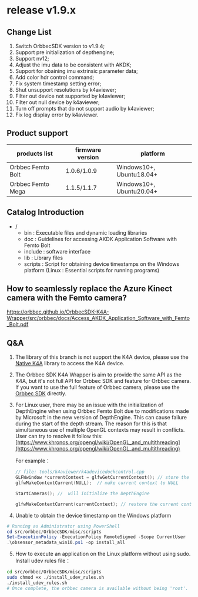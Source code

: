 # release v1.9.x
## Change List
1. Switch OrbbecSDK version to v1.9.4;
2. Support pre initialization of depthengine;
3. Support nv12;
4. Adjust the imu data to be consistent with AKDK;
5. Support for obaining imu extrinsic parameter data;
6. Add color hdr control command;
7. Fix system timestamp setting error;
8. Shut unsupport resolutions by k4aviewer;
9. Filter out device not supported by k4aviewer;
10. Filter out null device by k4aviewer;
11. Turn off prompts that do not support audio by k4aviewer;
12. Fix log display error by k4aviewer.

## Product support
| **products list** | **firmware version** |**platform**|
| --- | --- | --- |
| Orbbec Femto  Bolt| 1.0.6/1.0.9  |Windows10+, Ubuntu18.04+ |
| Orbbec Femto Mega  | 1.1.5/1.1.7  |Windows10+, Ubuntu20.04+ |
## Catalog Introduction
- /
  - bin : Executable files and dynamic loading libraries
  - doc : Guidelines for accessing AKDK Application Software with Femto Bolt
  - include : software interface
  - lib : Library files
  - scripts : Script for obtaining device timestamps on the Windows platform (Linux : Essential scripts for running programs)
## How to seamlessly replace the Azure Kinect camera with the Femto camera?
https://orbbec.github.io/OrbbecSDK-K4A-Wrapper/src/orbbec/docs/Access_AKDK_Application_Software_with_Femto_Bolt.pdf
## Q&A

1. The library of this branch is not support the K4A device, please use the [Native K4A](https://github.com/microsoft/Azure-Kinect-Sensor-SDK) library to access the K4A device.

2. The Orbbec SDK K4A Wrapper is aim to provide the same API as the K4A, but it's not full API for Orbbec SDK and feature for Orbbec camera. If you want to use the full feature of Orbbec camera, please use the [Orbbec SDK](https://github.com/orbbec/OrbbecSDK) directly.

3. For Linux user, there may be an issue with the initialization of DepthEngine when using Orbbec Femto Bolt due to modifications made by Microsoft in the new version of DepthEngine. This can cause failure during the start of the depth stream. The reason for this is that simultaneous use of multiple OpenGL contexts may result in conflicts. User can try to resolve it follow this: [https://www.khronos.org/opengl/wiki/OpenGL_and_multithreading](https://www.khronos.org/opengl/wiki/OpenGL_and_multithreading)

   For example：

    ``` c++
    // file: tools/k4aviewer/k4adevicedockcontrol.cpp
    GLFWwindow *currentContext = glfwGetCurrentContext(); // store the current context
    glfwMakeContextCurrent(NULL);  // make current context to NULL

    StartCameras(); //  will initialize the DepthEngine

    glfwMakeContextCurrent(currentContext); // restore the current context
    ```

4. Unable to obtain the device timestamp on the Windows platform
``` powershell
# Running as Administrator using PowerShell
cd src/orbbec/OrbbecSDK/misc/scripts
Set-ExecutionPolicy -ExecutionPolicy RemoteSigned -Scope CurrentUser
.\obsensor_metadata_win10.ps1 -op install_all
```

5. How to execute an application on the Linux platform without using sudo.
Install udev rules file：

 ``` bash
 cd src/orbbec/OrbbecSDK/misc/scripts
 sudo chmod +x ./install_udev_rules.sh
 ./install_udev_rules.sh
 # Once complete, the orbbec camera is available without being 'root'.
 ```
